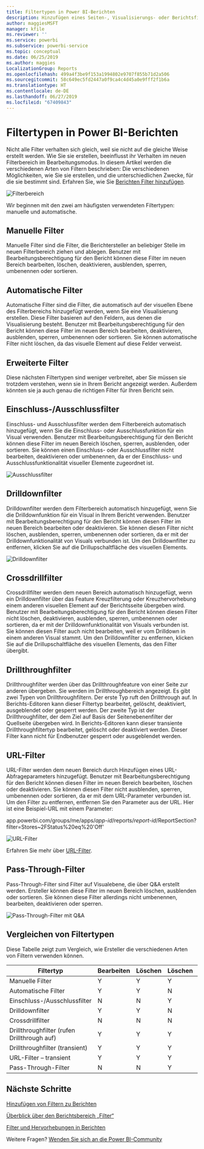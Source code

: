 ```yaml
---
title: Filtertypen in Power BI-Berichten
description: Hinzufügen eines Seiten-, Visualisierungs- oder Berichtsfilters zu einem Bericht in Power BI
author: maggiesMSFT
manager: kfile
ms.reviewer: ''
ms.service: powerbi
ms.subservice: powerbi-service
ms.topic: conceptual
ms.date: 06/25/2019
ms.author: maggies
LocalizationGroup: Reports
ms.openlocfilehash: 499a4f3be9f153a1994802e9707f855b71d2a506
ms.sourcegitcommit: 58c649ec5fd2447a0f9ca4c4d45a0e9fff2f1b6a
ms.translationtype: HT
ms.contentlocale: de-DE
ms.lasthandoff: 06/27/2019
ms.locfileid: "67409843"
---
```

# <a name="types-of-filters-in-power-bi-reports"></a>Filtertypen in Power BI-Berichten

Nicht alle Filter verhalten sich gleich, weil sie nicht auf die gleiche Weise erstellt werden. Wie Sie sie erstellen, beeinflusst ihr Verhalten im neuen Filterbereich im Bearbeitungsmodus. In diesem Artikel werden die verschiedenen Arten von Filtern beschrieben: Die verschiedenen Möglichkeiten, wie Sie sie erstellen, und die unterschiedlichen Zwecke, für die sie bestimmt sind. Erfahren Sie, wie Sie [Berichten Filter hinzufügen](power-bi-report-add-filter.md). 

![Filterbereich](media/power-bi-report-filter-types/power-bi-filter-pane.png)

Wir beginnen mit den zwei am häufigsten verwendeten Filtertypen: manuelle und automatische.

## <a name="manual-filters"></a>Manuelle Filter 

Manuelle Filter sind die Filter, die Berichtersteller an beliebiger Stelle im neuen Filterbereich ziehen und ablegen. Benutzer mit Bearbeitungsberechtigung für den Bericht können diese Filter im neuen Bereich bearbeiten, löschen, deaktivieren, ausblenden, sperren, umbenennen oder sortieren.

## <a name="automatic-filters"></a>Automatische Filter 

Automatische Filter sind die Filter, die automatisch auf der visuellen Ebene des Filterbereichs hinzugefügt werden, wenn Sie eine Visualisierung erstellen. Diese Filter basieren auf den Feldern, aus denen die Visualisierung besteht. Benutzer mit Bearbeitungsberechtigung für den Bericht können diese Filter im neuen Bereich bearbeiten, deaktivieren, ausblenden, sperren, umbenennen oder sortieren. Sie können automatische Filter nicht löschen, da das visuelle Element auf diese Felder verweist.

## <a name="more-advanced-filters"></a>Erweiterte Filter

Diese nächsten Filtertypen sind weniger verbreitet, aber Sie müssen sie trotzdem verstehen, wenn sie in Ihrem Bericht angezeigt werden. Außerdem könnten sie ja auch genau die richtigen Filter für Ihren Bericht sein.

## <a name="include-and-exclude-filters"></a>Einschluss-/Ausschlussfilter

Einschluss- und Ausschlussfilter werden dem Filterbereich automatisch hinzugefügt, wenn Sie die Einschluss- oder Ausschlussfunktion für ein Visual verwenden. Benutzer mit Bearbeitungsberechtigung für den Bericht können diese Filter im neuen Bereich löschen, sperren, ausblenden, oder sortieren. Sie können einen Einschluss- oder Ausschlussfilter nicht bearbeiten, deaktivieren oder umbenennen, da er der Einschluss- und Ausschlussfunktionalität visueller Elemente zugeordnet ist.

![Ausschlussfilter](media/power-bi-report-filter-types/power-bi-filters-exclude.png)

## <a name="drill-down-filters"></a>Drilldownfilter

Drilldownfilter werden dem Filterbereich automatisch hinzugefügt, wenn Sie die Drilldownfunktion für ein Visual in Ihrem Bericht verwenden. Benutzer mit Bearbeitungsberechtigung für den Bericht können diesen Filter im neuen Bereich bearbeiten oder deaktivieren. Sie können diesen Filter nicht löschen, ausblenden, sperren, umbenennen oder sortieren, da er mit der Drilldownfunktionalität von Visuals verbunden ist. Um den Drilldownfilter zu entfernen, klicken Sie auf die Drillupschaltfläche des visuellen Elements.

![Drilldownfilter](media/power-bi-report-filter-types/power-bi-filters-drill-down.png)

## <a name="cross-drill-filters"></a>Crossdrillfilter

Crossdrillfilter werden dem neuen Bereich automatisch hinzugefügt, wenn ein Drilldownfilter über das Feature Kreuzfilterung oder Kreuzhervorhebung einem anderen visuellen Element auf der Berichtsseite übergeben wird. Benutzer mit Bearbeitungsberechtigung für den Bericht können diesen Filter nicht löschen, deaktivieren, ausblenden, sperren, umbenennen oder sortieren, da er mit der Drilldownfunktionalität von Visuals verbunden ist. Sie können diesen Filter auch nicht bearbeiten, weil er vom Drilldown in einem anderen Visual stammt. Um den Drilldownfilter zu entfernen, klicken Sie auf die Drillupschaltfläche des visuellen Elements, das den Filter übergibt.

## <a name="drillthrough-filters"></a>Drillthroughfilter

Drillthroughfilter werden über das Drillthroughfeature von einer Seite zur anderen übergeben. Sie werden im Drillthroughbereich angezeigt. Es gibt zwei Typen von Drillthroughfiltern. Der erste Typ ruft den Drillthrough auf. In Berichts-Editoren kann dieser Filtertyp bearbeitet, gelöscht, deaktiviert, ausgeblendet oder gesperrt werden. Der zweite Typ ist der Drillthroughfilter, der dem Ziel auf Basis der Seitenebenenfilter der Quellseite übergeben wird. In Berichts-Editoren kann dieser transiente Drillthroughfiltertyp bearbeitet, gelöscht oder deaktiviert werden. Dieser Filter kann nicht für Endbenutzer gesperrt oder ausgeblendet werden.

## <a name="url-filters"></a>URL-Filter

URL-Filter werden dem neuen Bereich durch Hinzufügen eines URL-Abfrageparameters hinzugefügt. Benutzer mit Bearbeitungsberechtigung für den Bericht können diesen Filter im neuen Bereich bearbeiten, löschen oder deaktivieren. Sie können diesen Filter nicht ausblenden, sperren, umbenennen oder sortieren, da er mit dem URL-Parameter verbunden ist. Um den Filter zu entfernen, entfernen Sie den Parameter aus der URL. Hier ist eine Beispiel-URL mit einem Parameter:

app.powerbi.com/groups/me/apps/*app-id*/reports/*report-id*/ReportSection?filter=Stores~2FStatus%20eq%20'Off'

![URL-Filter](media/power-bi-report-filter-types/power-bi-filter-url.png)

Erfahren Sie mehr über [URL-Filter](service-url-filters.md).

## <a name="pass-through-filters"></a>Pass-Through-Filter

Pass-Through-Filter sind Filter auf Visualebene, die über Q&A erstellt werden. Ersteller können diese Filter im neuen Bereich löschen, ausblenden oder sortieren. Sie können diese Filter allerdings nicht umbenennen, bearbeiten, deaktivieren oder sperren.

![Pass-Through-Filter mit Q&A](media/power-bi-report-filter-types/power-bi-filters-qna.png)

## <a name="comparing-filter-types"></a>Vergleichen von Filtertypen

Diese Tabelle zeigt zum Vergleich, wie Ersteller die verschiedenen Arten von Filtern verwenden können.

| Filtertyp | Bearbeiten | Löschen | Löschen | Ausblenden | Sperren | Sortieren | Umbenennen |
|----|----|----|----|----|----|----|----|
| Manuelle Filter | Y | Y | Y | Y | Y | Y | Y |
| Automatische Filter | Y | Y | N | Y | Y | Y | Y |
| Einschluss-/Ausschlussfilter | N | N | Y | Y | Y | Y | N |
| Drilldownfilter | Y | Y | N | N | N | N | N |
| Crossdrillfilter | N | N | N | N | N | N | N |
| Drillthroughfilter (rufen Drillthrough auf) | Y | Y | Y | Y | Y | N | N |
| Drillthroughfilter (transient) | Y | Y | Y | N | N | N | N |
| URL-Filter – transient | Y | Y | Y | N | N | N | N |
| Pass-Through-Filter | N | N | Y | Y | N | Y | N |



## <a name="next-steps"></a>Nächste Schritte

[Hinzufügen von Filtern zu Berichten](power-bi-report-add-filter.md)

[Überblick über den Berichtsbereich „Filter“](consumer/end-user-report-filter.md)

[Filter und Hervorhebungen in Berichten](power-bi-reports-filters-and-highlighting.md)

Weitere Fragen? [Wenden Sie sich an die Power BI-Community](http://community.powerbi.com/)

